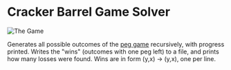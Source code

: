 # Cracker Barrel Game Solver

![The Game](https://cdn-tp2.mozu.com/15653-24061/cms/24061/files/4d49f9f6-f24d-4127-958d-3a609a819fc1?max=1024)

Generates all possible outcomes of the [peg game](https://www.crackerbarrel.com/shop/toys-games/games/travel-games/peg-game?sku=606154) recursively, with progress printed.  Writes the "wins" (outcomes with one peg left) to a file, and prints how many losses were found.  Wins are in form (y,x) -> (y,x), one per line.